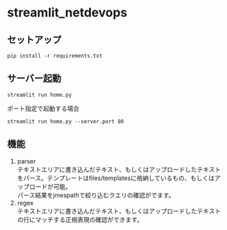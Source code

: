 # streamlit_netdevops

## セットアップ
```
pip install -r requirements.txt
```

## サーバー起動
```
streamlit run home.py
```

ポート指定で起動する場合  
```
streamlit run home.py --server.port 80
```

## 機能
1. parser  
テキストエリアに書き込んだテキスト、もしくはアップロードしたテキストをパース。テンプレートはfiles/templatesに格納しているもの、もしくはアップロードが可能。  
パース結果をjmespathで絞り込むクエリの確認がでます。
2. regex  
テキストエリアに書き込んだテキスト、もしくはアップロードしたテキストの行にマッチする正規表現の確認ができます。